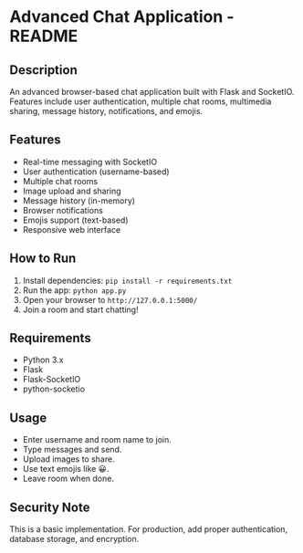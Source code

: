 # Advanced Chat Application - README

## Description
An advanced browser-based chat application built with Flask and SocketIO. Features include user authentication, multiple chat rooms, multimedia sharing, message history, notifications, and emojis.

## Features
- Real-time messaging with SocketIO
- User authentication (username-based)
- Multiple chat rooms
- Image upload and sharing
- Message history (in-memory)
- Browser notifications
- Emojis support (text-based)
- Responsive web interface

## How to Run
1. Install dependencies: `pip install -r requirements.txt`
2. Run the app: `python app.py`
3. Open your browser to `http://127.0.0.1:5000/`
4. Join a room and start chatting!

## Requirements
- Python 3.x
- Flask
- Flask-SocketIO
- python-socketio

## Usage
- Enter username and room name to join.
- Type messages and send.
- Upload images to share.
- Use text emojis like 😀.
- Leave room when done.

## Security Note
This is a basic implementation. For production, add proper authentication, database storage, and encryption.